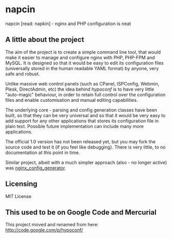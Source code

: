 napcin
======

napcin [read: napkin] - nginx and PHP configuration is neat

A little about the project
------

The aim of the project is to create a simple command line tool, that would make it easier to manage and configure nginx with PHP, PHP-FPM and MySQL. It is designed so that it would be easy to edit its configuration files (universally stored in the human readable YAML format) by anyone, very safe and robust.

Unlike massive web control panels (such as CPanel, ISPConfig, Webmin, Plesk, DirectAdmin, etc) the idea behind *hypoconf* is to have very little "auto-magic" behaviour, in order to retain full control over the configuration files and enable customisation and manual editing capabilities.

The underlying core - parsing and config generation classes have been built, so that they can be very universal and so that it would be very easy to add support for any other applications that stores its configuration file in plain text. Possible future implementation can include many more applications.

The official 1.0 version has not been released yet, but you may fork the source code and test it (if you feel like debugging). There is very little, to no documentation at this point in time.

Similar project, albeit with a much simpler approach (also - no longer active) was [nginx_config_generator](https://github.com/defunkt/nginx_config_generator).


Licensing
------

MIT License


This used to be on Google Code and Mercurial
------

This project moved and renamed from here: http://code.google.com/p/hypoconf/

